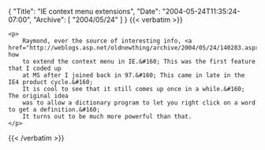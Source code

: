 {
  "Title": "IE context menu extensions",
  "Date": "2004-05-24T11:35:24-07:00",
  "Archive": [
    "2004/05/24"
  ]
}
{{< verbatim >}}

    <p>
        Raymond, ever the source of interesting info, <a href="http://weblogs.asp.net/oldnewthing/archive/2004/05/24/140283.aspx">details</a> how
        to extend the context menu in IE.&#160; This was the first feature that I coded up
        at MS after I joined back in 97.&#160; This came in late in the IE4 product cycle.&#160;
        It is cool to see that it still comes up once in a while.&#160; The original idea
        was to allow a dictionary program to let you right click on a word to get a definition.&#160;
        It turns out to be much more powerful than that.
    </p>

{{< /verbatim >}}
